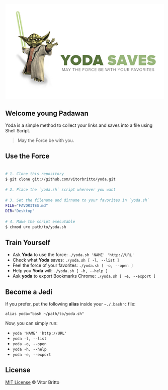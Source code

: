 ![Yoda Logo](src/yoda.jpg "Yoda")


## Welcome young Padawan

Yoda is a simple method to collect your links and saves into a file using Shell Script.

> May the Force be with you.


## Use the Force

```bash

# 1. Clone this repository
$ git clone git://github.com/vitorbritto/yoda.git

# 2. Place the `yoda.sh` script wherever you want

# 3. Set the filename and dirname to your favorites in `yoda.sh`
FILE="FAVORITES.md"
DIR="Desktop"

# 4. Make the script executable
$ chmod u+x path/to/yoda.sh

```


## Train Yourself

- Ask **Yoda** to use the force: `./yoda.sh 'NAME' 'http://URL'`
- Check what **Yoda** saves: `./yoda.sh [ -l, --list ]`
- Feel the force of your favorites: `./yoda.sh [ -o, --open ]`
- Help you **Yoda** will: `./yoda.sh [ -h, --help ]`
- Ask **yoda** to export Bookmarks Chrome: `./yoda.sh [ -e, --export ]`

## Become a Jedi

If you prefer, put the following **alias** inside your `~./.bashrc` file:

    alias yoda="bash ~/path/to/yoda.sh"

Now, you can simply run:

- `yoda 'NAME' 'http://URL'`
- `yoda -l, --list`
- `yoda -o, --open`
- `yoda -h, --help`
- `yoda -e, --export`

## License

[MIT License](http://vitorbritto.mit-license.org/) © Vitor Britto
